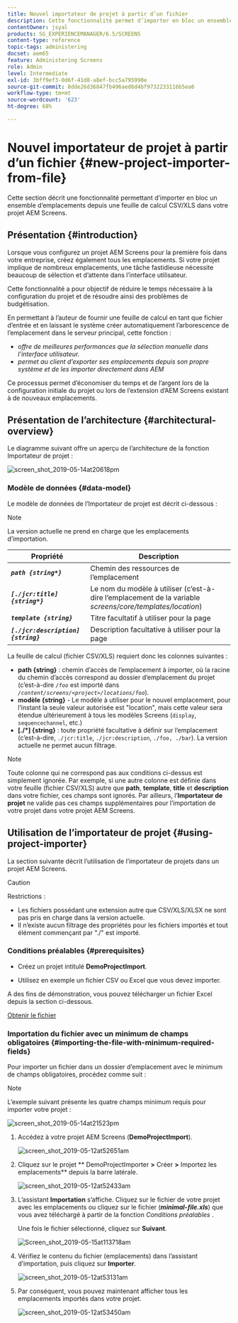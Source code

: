 ```yaml
---
title: Nouvel importateur de projet à partir d’un fichier
description: Cette fonctionnalité permet d’importer en bloc un ensemble d’emplacements dans votre projet AEM Screens depuis une feuille de calcul CSV/XLS.
contentOwner: jsyal
products: SG_EXPERIENCEMANAGER/6.5/SCREENS
content-type: reference
topic-tags: administering
docset: aem65
feature: Administering Screens
role: Admin
level: Intermediate
exl-id: 3bff9ef3-0d6f-41d8-a8ef-bcc5a795990e
source-git-commit: 8dde26d36847fb496aed6d4bf9732233116b5ea6
workflow-type: tm+mt
source-wordcount: '623'
ht-degree: 68%

---
```


# Nouvel importateur de projet à partir d’un fichier {#new-project-importer-from-file}

Cette section décrit une fonctionnalité permettant d’importer en bloc un ensemble d’emplacements depuis une feuille de calcul CSV/XLS dans votre projet AEM Screens.

## Présentation {#introduction}

Lorsque vous configurez un projet AEM Screens pour la première fois dans votre entreprise, créez également tous les emplacements. Si votre projet implique de nombreux emplacements, une tâche fastidieuse nécessite beaucoup de sélection et d’attente dans l’interface utilisateur.

Cette fonctionnalité a pour objectif de réduire le temps nécessaire à la configuration du projet et de résoudre ainsi des problèmes de budgétisation.

En permettant à l’auteur de fournir une feuille de calcul en tant que fichier d’entrée et en laissant le système créer automatiquement l’arborescence de l’emplacement dans le serveur principal, cette fonction :

* *offre de meilleures performances que la sélection manuelle dans l’interface utilisateur.*
* *permet au client d’exporter ses emplacements depuis son propre système et de les importer directement dans AEM*

Ce processus permet d’économiser du temps et de l’argent lors de la configuration initiale du projet ou lors de l’extension d’AEM Screens existant à de nouveaux emplacements.

## Présentation de l’architecture {#architectural-overview}

Le diagramme suivant offre un aperçu de l’architecture de la fonction Importateur de projet :

![screen_shot_2019-05-14at20618pm](assets/screen_shot_2019-05-14at20618pm.png)

### Modèle de données {#data-model}

Le modèle de données de l’Importateur de projet est décrit ci-dessous :

>[!NOTE]
>
>La version actuelle ne prend en charge que les emplacements d’importation.

| **Propriété** | **Description** |
|---|---|
| ***`path {string*}`*** | Chemin des ressources de l’emplacement |
| ***`[./jcr:title] {string*}`*** | Le nom du modèle à utiliser (c’est-à-dire l’emplacement de la variable *screens/core/templates/location*) |
| ***`template {string}`*** | Titre facultatif à utiliser pour la page |
| ***`[./jcr:description] {string}`*** | Description facultative à utiliser pour la page |

La feuille de calcul (fichier CSV/XLS) requiert donc les colonnes suivantes :

* **path {string}** : chemin d’accès de l’emplacement à importer, où la racine du chemin d’accès correspond au dossier d’emplacement du projet (c’est-à-dire *`/foo`* est importé dans *`/content/screens/<project>/locations/foo`*).
* **modèle {string}** - Le modèle à utiliser pour le nouvel emplacement, pour l’instant la seule valeur autorisée est &quot;location&quot;, mais cette valeur sera étendue ultérieurement à tous les modèles Screens (`display`, `sequencechannel`, etc.)
* **[./*] {string}** : toute propriété facultative à définir sur l’emplacement (c’est-à-dire, `./jcr:title`, `./jcr:description`, `./foo, ./bar`). La version actuelle ne permet aucun filtrage.

>[!NOTE]
>
>Toute colonne qui ne correspond pas aux conditions ci-dessus est simplement ignorée. Par exemple, si une autre colonne est définie dans votre feuille (fichier CSV/XLS) autre que **path**, **template**, **title** et **description** dans votre fichier, ces champs sont ignorés. Par ailleurs, l’**Importateur de projet** ne valide pas ces champs supplémentaires pour l’importation de votre projet dans votre projet AEM Screens.

## Utilisation de l’importateur de projet {#using-project-importer}

La section suivante décrit l’utilisation de l’importateur de projets dans un projet AEM Screens.

>[!CAUTION]
>
>Restrictions :
>
>* Les fichiers possédant une extension autre que CSV/XLS/XLSX ne sont pas pris en charge dans la version actuelle.
>* Il n’existe aucun filtrage des propriétés pour les fichiers importés et tout élément commençant par &quot;./&quot; est importé.
>

### Conditions préalables {#prerequisites}

* Créez un projet intitulé **DemoProjectImport**.

* Utilisez en exemple un fichier CSV ou Excel que vous devez importer.

A des fins de démonstration, vous pouvez télécharger un fichier Excel depuis la section ci-dessous.

[Obtenir le fichier](assets/minimal-file.xls)

### Importation du fichier avec un minimum de champs obligatoires {#importing-the-file-with-minimum-required-fields}

Pour importer un fichier dans un dossier d’emplacement avec le minimum de champs obligatoires, procédez comme suit :

>[!NOTE]
>
>L’exemple suivant présente les quatre champs minimum requis pour importer votre projet :

![screen_shot_2019-05-14at21523pm](assets/screen_shot_2019-05-14at21523pm.png)

1. Accédez à votre projet AEM Screens (**DemoProjectImport**).

   ![screen_shot_2019-05-12at52651am](assets/screen_shot_2019-05-12at52651am.png)

1. Cliquez sur le projet ** DemoProjectImporter **>** Créer **>** Importez les emplacements** depuis la barre latérale.

   ![screen_shot_2019-05-12at52433am](assets/screen_shot_2019-05-12at52433am.png)

1. L’assistant **Importation** s’affiche. Cliquez sur le fichier de votre projet avec les emplacements ou cliquez sur le fichier (***minimal-file.xls***) que vous avez téléchargé à partir de la fonction *Conditions préalables* .

   Une fois le fichier sélectionné, cliquez sur **Suivant**.

   ![Screen_shot_2019-05-15at113718am](assets/screen_shot_2019-05-15at113718am.png)

1. Vérifiez le contenu du fichier (emplacements) dans l’assistant d’importation, puis cliquez sur **Importer**.

   ![screen_shot_2019-05-12at53131am](assets/screen_shot_2019-05-12at53131am.png)

1. Par conséquent, vous pouvez maintenant afficher tous les emplacements importés dans votre projet.

   ![screen_shot_2019-05-12at53450am](assets/screen_shot_2019-05-12at53450am.png)

